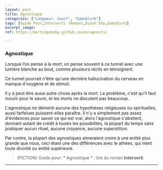```yaml
---
layout: post
title: Agnostique
categories: ["Longueur: Court", "Gamsblurb"]
tags: [Guide Pour,Interverti (Roman),Djosh Sho,Gamsblurb]
excerpt_image: 
ref: https://martingamsby.github.io/en/agnostic

---
```


### **Agnostique**

Lorsque l’on pense à la mort, on pense souvent à ce tunnel avec une lumière blanche au bout, comme plusieurs récits en témoignent. 

Ce tunnel pourrait n'être qu'une dernière hallucination du cerveau en manque d'oxygène et de stimuli. 

Il y a peut être aussi autre chose après la mort. Le problème, c'est qu'il faut mourir pour le savoir, et les morts ne discutent pas beaucoup.

L'agnostique ne démenti aucune des hypothèses religieuses ou spirituelles, aussi farfelues puissent-elles paraître. Il n'y a simplement pas assez d'évidences pour savoir ce qui est vrai, alors l'agnostique s'abstient, donnant autant de crédit à toutes les possibilités, la plupart du temps sans pratiquer aucun rituel, aucune croyance, aucune superstition. 

Par contre, la plupart des agnostiques aimeraient croire à une entité plus grande que nous, ceci étant une des différences avec le athées, qui nient toute divinité ou entité supérieure.

> (FICTION) Guide pour: * Agnostique * : tiré du roman **Interverti**

---


